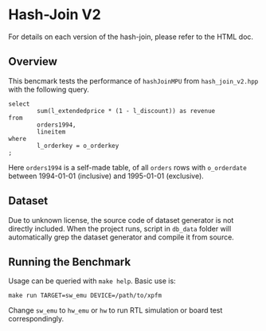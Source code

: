 # Hash-Join V2

For details on each version of the hash-join, please refer to the HTML doc.

## Overview

This bencmark tests the performance of `hashJoinMPU` from `hash_join_v2.hpp`
with the following query.

```
select
        sum(l_extendedprice * (1 - l_discount)) as revenue
from
        orders1994,
        lineitem
where
        l_orderkey = o_orderkey
;

```

Here `orders1994` is a self-made table, of all `orders` rows with `o_orderdate` between 1994-01-01 (inclusive) and 1995-01-01 (exclusive).

## Dataset

Due to unknown license, the source code of dataset generator is not directly included.
When the project runs, script in `db_data` folder will automatically grep the dataset generator
and compile it from source.

## Running the Benchmark

Usage can be queried with `make help`. Basic use is:

```
make run TARGET=sw_emu DEVICE=/path/to/xpfm
```

Change `sw_emu` to `hw_emu` or `hw` to run RTL simulation or board test correspondingly.
